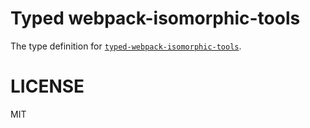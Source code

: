 # Typed webpack-isomorphic-tools

The type definition for [`typed-webpack-isomorphic-tools`](https://github.com/halt-hammerzeit/webpack-isomorphic-tools).

# LICENSE

MIT